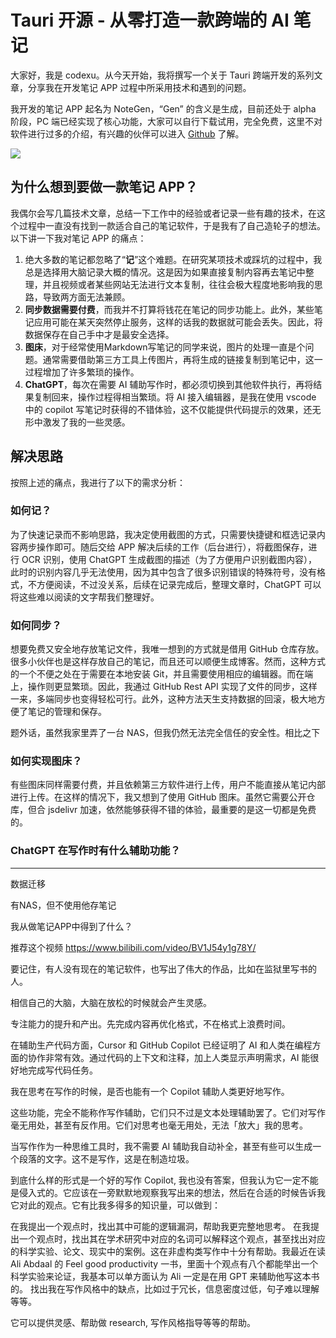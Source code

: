 # Tauri 开源 - 从零打造一款跨端的 AI 笔记

大家好，我是 codexu。从今天开始，我将撰写一个关于 Tauri 跨端开发的系列文章，分享我在开发笔记 APP 过程中所采用技术和遇到的问题。

我开发的笔记 APP 起名为 NoteGen，“Gen” 的含义是生成，目前还处于 alpha 阶段，PC 端已经实现了核心功能，大家可以自行下载试用，完全免费，这里不对软件进行过多的介绍，有兴趣的伙伴可以进入 [Github](https://github.com/codexu/note-gen) 了解。

![](https://camo.githubusercontent.com/ebf0883a66d890f3b285deed2597fe0183b301728be9e13f8afa448ea19c75d7/68747470733a2f2f666173746c792e6a7364656c6976722e6e65742f67682f636f646578752f6e6f74652d67656e2d696d6167652d73796e63406d61696e2f34623063626163382d646163642d343333342d386235622d3734343637323832343863382e706e67)

## 为什么想到要做一款笔记 APP？

我偶尔会写几篇技术文章，总结一下工作中的经验或者记录一些有趣的技术，在这个过程中一直没有找到一款适合自己的笔记软件，于是我有了自己造轮子的想法。以下讲一下我对笔记 APP 的痛点：

1. 绝大多数的笔记都忽略了“**记**”这个难题。在研究某项技术或踩坑的过程中，我总是选择用大脑记录大概的情况。这是因为如果直接复制内容再去笔记中整理，并且视频或者某些网站无法进行文本复制，往往会极大程度地影响我的思路，导致两方面无法兼顾。
2. **同步数据需要付费**，而我并不打算将钱花在笔记的同步功能上。此外，某些笔记应用可能在某天突然停止服务，这样的话我的数据就可能会丢失。因此，将数据保存在自己手中才是最安全选择。
3. **图床**，对于经常使用Markdown写笔记的同学来说，图片的处理一直是个问题。通常需要借助第三方工具上传图片，再将生成的链接复制到笔记中，这一过程增加了许多繁琐的操作。
4. **ChatGPT**，每次在需要 AI 辅助写作时，都必须切换到其他软件执行，再将结果复制回来，操作过程得相当繁琐。将 AI 接入编辑器，是我在使用 vscode 中的 copilot 写笔记时获得的不错体验，这不仅能提供代码提示的效果，还无形中激发了我的一些灵感。

## 解决思路

按照上述的痛点，我进行了以下的需求分析：

### 如何记？

为了快速记录而不影响思路，我决定使用截图的方式，只需要快捷键和框选记录内容两步操作即可。随后交给 APP 解决后续的工作（后台进行），将截图保存，进行 OCR 识别，使用 ChatGPT 生成截图的描述（为了方便用户识别截图内容），此时的识别内容几乎无法使用，因为其中包含了很多识别错误的特殊符号，没有格式，不方便阅读，不过没关系，后续在记录完成后，整理文章时，ChatGPT 可以将这些难以阅读的文字帮我们整理好。

### 如何同步？

想要免费又安全地存放笔记文件，我唯一想到的方式就是借用 GitHub 仓库存放。很多小伙伴也是这样存放自己的笔记，而且还可以顺便生成博客。然而，这种方式的一个不便之处在于需要在本地安装 Git，并且需要使用相应的编辑器。而在端上，操作则更显繁琐。因此，我通过 GitHub Rest API 实现了文件的同步，这样一来，多端同步也变得轻松可行。此外，这种方法天生支持数据的回滚，极大地方便了笔记的管理和保存。

题外话，虽然我家里弄了一台 NAS，但我仍然无法完全信任的安全性。相比之下

### 如何实现图床？

有些图床同样需要付费，并且依赖第三方软件进行上传，用户不能直接从笔记内部进行上传。在这样的情况下，我又想到了使用 GitHub 图床。虽然它需要公开仓库，但合 jsdelivr 加速，依然能够获得不错的体验，最重要的是这一切都是免费的。

### ChatGPT 在写作时有什么辅助功能？


---

数据迁移

有NAS，但不使用他存笔记

我从做笔记APP中得到了什么？

推荐这个视频 https://www.bilibili.com/video/BV1J54y1g78Y/

要记住，有人没有现在的笔记软件，也写出了伟大的作品，比如在监狱里写书的人。

相信自己的大脑，大脑在放松的时候就会产生灵感。

专注能力的提升和产出。先完成内容再优化格式，不在格式上浪费时间。

在辅助生产代码方面，Cursor 和 GitHub Copilot 已经证明了 AI 和人类在编程方面的协作非常有效。通过代码的上下文和注释，加上人类显示声明需求，AI 能很好地完成写代码任务。

我在思考在写作的时候，是否也能有一个 Copilot 辅助人类更好地写作。

这些功能，完全不能称作写作辅助，它们只不过是文本处理辅助罢了。它们对写作毫无用处，甚至有反作用。它们对思考也毫无用处，无法「放大」我的思考。

当写作作为一种思维工具时，我不需要 AI 辅助我自动补全，甚至有些可以生成一个段落的文字。这不是写作，这是在制造垃圾。

到底什么样的形式是一个好的写作 Copilot, 我也没有答案，但我认为它一定不能是侵入式的。它应该在一旁默默地观察我写出来的想法，然后在合适的时候告诉我它对此的观点。它有比我多得多的知识量，可以做到：

在我提出一个观点时，找出其中可能的逻辑漏洞，帮助我更完整地思考。
在我提出一个观点时，找出其在学术研究中对应的名词可以解释这个观点，甚至找出对应的科学实验、论文、现实中的案例。这在非虚构类写作中十分有帮助。我最近在读 Ali Abdaal 的 Feel good productivity 一书，里面十个观点有八个都能举出一个科学实验来论证，我基本可以单方面认为 Ali 一定是在用 GPT 来辅助他写这本书的。
找出我在写作风格中的缺点，比如过于冗长，信息密度过低，句子难以理解等等。

它可以提供灵感、帮助做 research, 写作风格指导等等的帮助。
